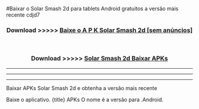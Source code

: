 #Baixar o Solar Smash 2d   para tablets Android gratuitos a versão mais recente cdjd7


<div align="center">
<h3>Download >>>>> <a href="https://pt-web.web.app/?pt= Solar Smash 2d ">Baixe o A P K Solar Smash 2d  [sem anúncios]</a></h3><br>

<h3>Download >>>>> <a href="https://pt-web.web.app/?pt= Solar Smash 2d ">Solar Smash 2d  Baixar APKs</a></h3>
</div>

----------------------------------------------------------

----------------------------------------------------------

----------------------------------------------------------

Baixar APKs Solar Smash 2d  e obtenha a versão mais recente

Baixe o aplicativo. {title} APKs O nome é a versão para .Android.


